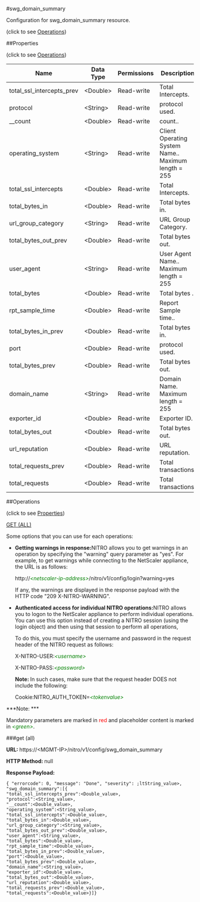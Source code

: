 #swg_domain_summary



Configuration for swg_domain_summary resource.

<span>(click to see [Operations](#operations))</span>



##Properties 

<span>(click to see [Operations](#operations))</span>





<table><thead><tr><th>Name</th><th>Data Type</th><th>Permissions</th><th>Description</th></tr></thead><tbody><tr><td>total_ssl_intercepts_prev</td><td>&lt;Double></td><td>Read-write</td><td>Total Intercepts.</td></tr><tr><td>protocol</td><td>&lt;String></td><td>Read-write</td><td>protocol used.</td></tr><tr><td>__count</td><td>&lt;Double></td><td>Read-write</td><td>count..</td></tr><tr><td>operating_system</td><td>&lt;String></td><td>Read-write</td><td>Client Operating System Name..<br>Maximum length = 255</td></tr><tr><td>total_ssl_intercepts</td><td>&lt;Double></td><td>Read-write</td><td>Total Intercepts.</td></tr><tr><td>total_bytes_in</td><td>&lt;Double></td><td>Read-write</td><td>Total bytes in.</td></tr><tr><td>url_group_category</td><td>&lt;String></td><td>Read-write</td><td>URL Group Category.</td></tr><tr><td>total_bytes_out_prev</td><td>&lt;Double></td><td>Read-write</td><td>Total bytes out.</td></tr><tr><td>user_agent</td><td>&lt;String></td><td>Read-write</td><td>User Agent Name..<br>Maximum length = 255</td></tr><tr><td>total_bytes</td><td>&lt;Double></td><td>Read-write</td><td>Total bytes .</td></tr><tr><td>rpt_sample_time</td><td>&lt;Double></td><td>Read-write</td><td>Report Sample time..</td></tr><tr><td>total_bytes_in_prev</td><td>&lt;Double></td><td>Read-write</td><td>Total bytes in.</td></tr><tr><td>port</td><td>&lt;Double></td><td>Read-write</td><td>protocol used.</td></tr><tr><td>total_bytes_prev</td><td>&lt;Double></td><td>Read-write</td><td>Total bytes out.</td></tr><tr><td>domain_name</td><td>&lt;String></td><td>Read-write</td><td>Domain Name.<br>Maximum length = 255</td></tr><tr><td>exporter_id</td><td>&lt;Double></td><td>Read-write</td><td>Exporter ID.</td></tr><tr><td>total_bytes_out</td><td>&lt;Double></td><td>Read-write</td><td>Total bytes out.</td></tr><tr><td>url_reputation</td><td>&lt;Double></td><td>Read-write</td><td>URL reputation.</td></tr><tr><td>total_requests_prev</td><td>&lt;Double></td><td>Read-write</td><td>Total transactions.</td></tr><tr><td>total_requests</td><td>&lt;Double></td><td>Read-write</td><td>Total transactions.</td></tr></tbody></table>

##Operations 

<span>(click to see [Properties](#properties))</span>





[GET (ALL)](#get-all)





Some options that you can use for each operations:

<ul><li><p><b>Getting warnings in response:</b>NITRO allows you to get warnings in an operation by specifying the "warning" query parameter as "yes". For example, to get warnings while connecting to the NetScaler appliance, the URL is as follows:</p><p>http://<span style="color:green;font-style:italic;">&lt;netscaler-ip-address&gt;</span>/nitro/v1/config/login?warning=yes</p><p>If any, the warnings are displayed in the response payload with the HTTP code "209 X-NITRO-WARNING".</p></li><li><p><b>Authenticated access for individual NITRO operations:</b>NITRO allows you to logon to the NetScaler appliance to perform individual operations. You can use this option instead of creating a NITRO session (using the login object) and then using that session to perform all operations,</p><p>To do this, you must specify the username and password in the request header of the NITRO request as follows:</p><p>X-NITRO-USER:<span style="color:green;font-style:italic;">&lt;username&gt;</span></p><p>X-NITRO-PASS:<span style="color:green;font-style:italic;">&lt;password&gt;</span></p><p><b>Note: </b>In such cases, make sure that the request header DOES not include the following:</p><p>Cookie:NITRO_AUTH_TOKEN=<span style="color:green;font-style:italic;">&lt;tokenvalue&gt;</span></p></li></ul>







***Note: *** 

Mandatory parameters are marked in <span style="color:#FF0000;">red</span> and placeholder content is marked in <span style="color:green;font-style:italic">&lt;green&gt;</span>.



###get (all)







<b>URL: </b>https://&lt;MGMT-IP&gt;/nitro/v1/config/swg_domain_summary

<b>HTTP Method: </b>null

<b>Response Payload: </b>
```
{ "errorcode": 0, "message": "Done", "severity": ;ltString_value>, "swg_domain_summary":[{
"total_ssl_intercepts_prev":<Double_value>,
"protocol":<String_value>,
"__count":<Double_value>,
"operating_system":<String_value>,
"total_ssl_intercepts":<Double_value>,
"total_bytes_in":<Double_value>,
"url_group_category":<String_value>,
"total_bytes_out_prev":<Double_value>,
"user_agent":<String_value>,
"total_bytes":<Double_value>,
"rpt_sample_time":<Double_value>,
"total_bytes_in_prev":<Double_value>,
"port":<Double_value>,
"total_bytes_prev":<Double_value>,
"domain_name":<String_value>,
"exporter_id":<Double_value>,
"total_bytes_out":<Double_value>,
"url_reputation":<Double_value>,
"total_requests_prev":<Double_value>,
"total_requests":<Double_value>}]}
```







